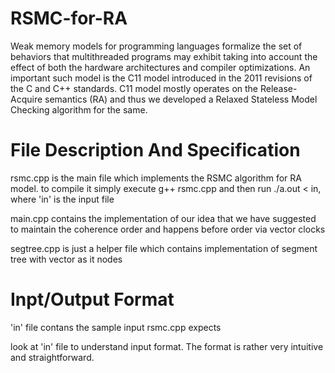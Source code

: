# RSMC-for-RA

Weak memory models for programming languages formalize the set of behaviors that multithreaded programs may exhibit taking
into account the effect of both the hardware architectures and compiler optimizations. An important such model is the C11 model introduced in the 2011 revisions of the C and C++ standards. C11 model mostly operates on the Release-Acquire semantics (RA) and thus we developed a Relaxed Stateless Model Checking algorithm for the same.  

# File Description And Specification
rsmc.cpp is the main file which implements the RSMC algorithm for RA model. to compile it simply execute g++ rsmc.cpp and then run ./a.out < in, where 'in' is the input file 

main.cpp contains the implementation of our idea that we have suggested to maintain the coherence order and happens before order via vector clocks

segtree.cpp is just a helper file which contains implementation of segment tree with vector as it nodes

# Inpt/Output Format
'in' file contans the sample input rsmc.cpp expects

look at 'in' file to understand input format. The format is rather very intuitive and straightforward.
